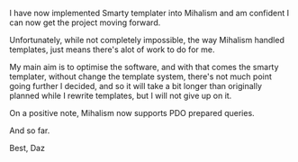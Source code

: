 I have now implemented Smarty templater into Mihalism and am confident I can now get the project moving forward.

Unfortunately, while not completely impossible, the way Mihalism handled templates, just means there's alot of work to do for me.

My main aim is to optimise the software, and with that comes the smarty templater, without change the template system, there's not much point going further I decided, and so it will take a bit longer than originally planned while I rewrite templates, but I will not give up on it.

On a positive note, Mihalism now supports PDO prepared queries.

And so far.

Best,
Daz

